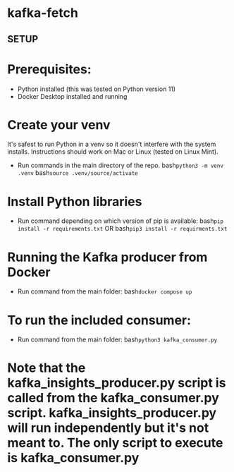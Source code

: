 # kafka-fetch

## SETUP

# Prerequisites: 
 - Python installed (this was tested on Python version 11)
 - Docker Desktop installed and running 

# Create your venv
It's safest to run Python in a venv so it doesn't interfere with the system installs. Instructions should work on Mac or Linux (tested on Linux Mint). 
- Run commands in the main directory of the repo. 
  bash```python3 -m venv .venv```
  bash```source .venv/source/activate```

# Install Python libraries
- Run command depending on which version of pip is available:
  bash```pip install -r requirements.txt```
  OR 
  bash```pip3 install -r requirments.txt```

# Running the Kafka producer from Docker
- Run command from the main folder: 
  bash```docker compose up``` 

# To run the included consumer: 
- Run command from the main folder: 
  bash```python3 kafka_consumer.py```

# Note that the kafka_insights_producer.py script is called from the kafka_consumer.py script.  kafka_insights_producer.py will run independently but it's not meant to. The only script to execute is kafka_consumer.py
